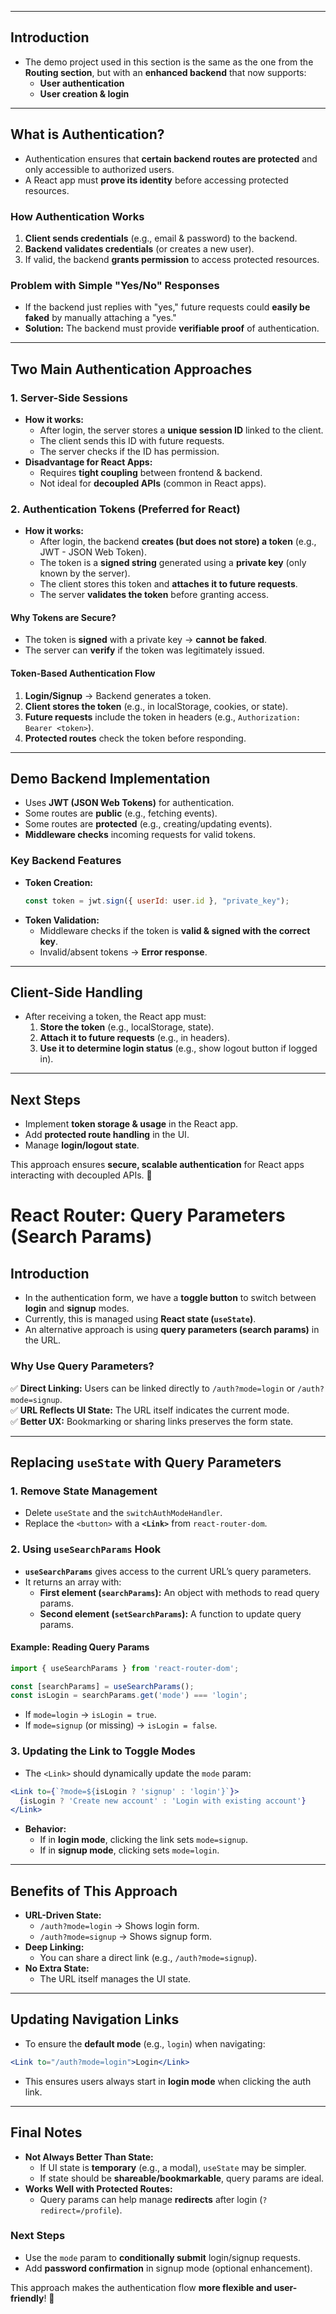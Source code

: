 
---

## **Introduction**  
- The demo project used in this section is the same as the one from the **Routing section**, but with an **enhanced backend** that now supports:  
  - **User authentication**  
  - **User creation & login**  

---

## **What is Authentication?**  
- Authentication ensures that **certain backend routes are protected** and only accessible to authorized users.  
- A React app must **prove its identity** before accessing protected resources.  

### **How Authentication Works**  
1. **Client sends credentials** (e.g., email & password) to the backend.  
2. **Backend validates credentials** (or creates a new user).  
3. If valid, the backend **grants permission** to access protected resources.  

### **Problem with Simple "Yes/No" Responses**  
- If the backend just replies with "yes," future requests could **easily be faked** by manually attaching a "yes."  
- **Solution:** The backend must provide **verifiable proof** of authentication.  

---

## **Two Main Authentication Approaches**  

### **1. Server-Side Sessions**  
- **How it works:**  
  - After login, the server stores a **unique session ID** linked to the client.  
  - The client sends this ID with future requests.  
  - The server checks if the ID has permission.  
- **Disadvantage for React Apps:**  
  - Requires **tight coupling** between frontend & backend.  
  - Not ideal for **decoupled APIs** (common in React apps).  

### **2. Authentication Tokens (Preferred for React)**  
- **How it works:**  
  - After login, the backend **creates (but does not store) a token** (e.g., JWT - JSON Web Token).  
  - The token is a **signed string** generated using a **private key** (only known by the server).  
  - The client stores this token and **attaches it to future requests**.  
  - The server **validates the token** before granting access.  

#### **Why Tokens are Secure?**  
- The token is **signed** with a private key → **cannot be faked**.  
- The server can **verify** if the token was legitimately issued.  

#### **Token-Based Authentication Flow**  
1. **Login/Signup** → Backend generates a token.  
2. **Client stores the token** (e.g., in localStorage, cookies, or state).  
3. **Future requests** include the token in headers (e.g., `Authorization: Bearer <token>`).  
4. **Protected routes** check the token before responding.  

---

## **Demo Backend Implementation**  
- Uses **JWT (JSON Web Tokens)** for authentication.  
- Some routes are **public** (e.g., fetching events).  
- Some routes are **protected** (e.g., creating/updating events).  
- **Middleware checks** incoming requests for valid tokens.  

### **Key Backend Features**  
- **Token Creation:**  
  ```js
  const token = jwt.sign({ userId: user.id }, "private_key");
  ```  
- **Token Validation:**  
  - Middleware checks if the token is **valid & signed with the correct key**.  
  - Invalid/absent tokens → **Error response**.  

---

## **Client-Side Handling**  
- After receiving a token, the React app must:  
  1. **Store the token** (e.g., localStorage, state).  
  2. **Attach it to future requests** (e.g., in headers).  
  3. **Use it to determine login status** (e.g., show logout button if logged in).  

---

## **Next Steps**  
- Implement **token storage & usage** in the React app.  
- Add **protected route handling** in the UI.  
- Manage **login/logout state**.  

This approach ensures **secure, scalable authentication** for React apps interacting with decoupled APIs. 🚀


# **React Router: Query Parameters (Search Params)**  

## **Introduction**  
- In the authentication form, we have a **toggle button** to switch between **login** and **signup** modes.  
- Currently, this is managed using **React state (`useState`)**.  
- An alternative approach is using **query parameters (search params)** in the URL.  

### **Why Use Query Parameters?**  
✅ **Direct Linking:** Users can be linked directly to `/auth?mode=login` or `/auth?mode=signup`.  
✅ **URL Reflects UI State:** The URL itself indicates the current mode.  
✅ **Better UX:** Bookmarking or sharing links preserves the form state.  

---

## **Replacing `useState` with Query Parameters**  

### **1. Remove State Management**  
- Delete `useState` and the `switchAuthModeHandler`.  
- Replace the `<button>` with a **`<Link>`** from `react-router-dom`.  

### **2. Using `useSearchParams` Hook**  
- **`useSearchParams`** gives access to the current URL’s query parameters.  
- It returns an array with:  
  - **First element (`searchParams`):** An object with methods to read query params.  
  - **Second element (`setSearchParams`):** A function to update query params.  

#### **Example: Reading Query Params**  
```jsx
import { useSearchParams } from 'react-router-dom';

const [searchParams] = useSearchParams();
const isLogin = searchParams.get('mode') === 'login';
```
- If `mode=login` → `isLogin = true`.  
- If `mode=signup` (or missing) → `isLogin = false`.  

### **3. Updating the Link to Toggle Modes**  
- The `<Link>` should dynamically update the `mode` param:  
```jsx
<Link to={`?mode=${isLogin ? 'signup' : 'login'}`}>
  {isLogin ? 'Create new account' : 'Login with existing account'}
</Link>
```
- **Behavior:**  
  - If in **login mode**, clicking the link sets `mode=signup`.  
  - If in **signup mode**, clicking sets `mode=login`.  

---

## **Benefits of This Approach**  
- **URL-Driven State:**  
  - `/auth?mode=login` → Shows login form.  
  - `/auth?mode=signup` → Shows signup form.  
- **Deep Linking:**  
  - You can share a direct link (e.g., `/auth?mode=signup`).  
- **No Extra State:**  
  - The URL itself manages the UI state.  

---

## **Updating Navigation Links**  
- To ensure the **default mode** (e.g., `login`) when navigating:  
```jsx
<Link to="/auth?mode=login">Login</Link>
```
- This ensures users always start in **login mode** when clicking the auth link.  

---

## **Final Notes**  
- **Not Always Better Than State:**  
  - If UI state is **temporary** (e.g., a modal), `useState` may be simpler.  
  - If state should be **shareable/bookmarkable**, query params are ideal.  
- **Works Well with Protected Routes:**  
  - Query params can help manage **redirects** after login (`?redirect=/profile`).  

### **Next Steps**  
- Use the `mode` param to **conditionally submit** login/signup requests.  
- Add **password confirmation** in signup mode (optional enhancement).  

This approach makes the authentication flow **more flexible and user-friendly**! 🚀